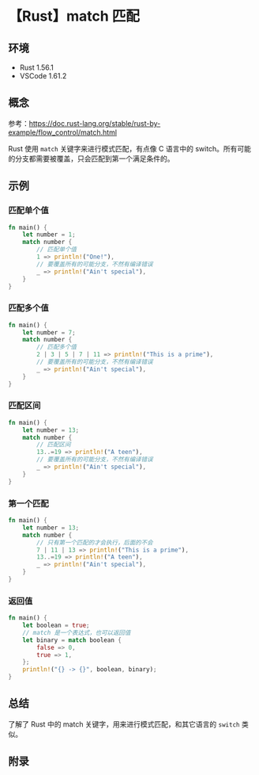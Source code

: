 # 【Rust】match 匹配

## 环境

- Rust 1.56.1
- VSCode 1.61.2

## 概念

参考：<https://doc.rust-lang.org/stable/rust-by-example/flow_control/match.html>  

Rust 使用 `match` 关键字来进行模式匹配，有点像 C 语言中的 switch。所有可能的分支都需要被覆盖，只会匹配到第一个满足条件的。

## 示例

### 匹配单个值

```rust
fn main() {
    let number = 1;
    match number {
        // 匹配单个值
        1 => println!("One!"),
        // 要覆盖所有的可能分支，不然有编译错误
        _ => println!("Ain't special"),
    }
}
```

### 匹配多个值

```rust
fn main() {
    let number = 7;
    match number {
        // 匹配多个值
        2 | 3 | 5 | 7 | 11 => println!("This is a prime"),
        // 要覆盖所有的可能分支，不然有编译错误
        _ => println!("Ain't special"),
    }
}
```

### 匹配区间

```rust
fn main() {
    let number = 13;
    match number {
        // 匹配区间
        13..=19 => println!("A teen"),
        // 要覆盖所有的可能分支，不然有编译错误
        _ => println!("Ain't special"),
    }
}
```

### 第一个匹配

```rust
fn main() {
    let number = 13;
    match number {
        // 只有第一个匹配的才会执行，后面的不会
        7 | 11 | 13 => println!("This is a prime"),
        13..=19 => println!("A teen"),
        _ => println!("Ain't special"),
    }
}
```

### 返回值

```rust
fn main() {
    let boolean = true;
    // match 是一个表达式，也可以返回值
    let binary = match boolean {
        false => 0,
        true => 1,
    };
    println!("{} -> {}", boolean, binary);
}
```

## 总结

了解了 Rust 中的 match 关键字，用来进行模式匹配，和其它语言的 `switch` 类似。

## 附录
